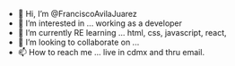 - 👋 Hi, I’m @FranciscoAvilaJuarez
- 👀 I’m interested in ... working as a developer 
- 🌱 I’m currently RE learning ... html, css, javascript, react, 
- 💞️ I’m looking to collaborate on ...
- 📫 How to reach me ... live in cdmx and thru email. 

<!---
FranciscoAvilaJuarez/FranciscoAvilaJuarez is a ✨ special ✨ repository because its `README.md` (this file) appears on your GitHub profile.
You can click the Preview link to take a look at your changes.
--->
